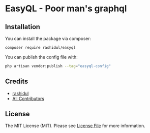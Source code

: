 # EasyQL - Poor man's graphql

## Installation

You can install the package via composer:

```bash
composer require rashidul/easyql
```

You can publish the config file with:

```bash
php artisan vendor:publish --tag="easyql-config"
```

## Credits

- [rashidul](https://github.com/rashidul-hasan)
- [All Contributors](../../contributors)

## License

The MIT License (MIT). Please see [License File](LICENSE.md) for more information.

